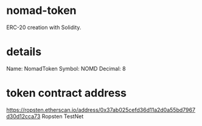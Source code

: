 # nomad-token
ERC-20 creation with Solidity.

# details
Name: NomadToken
Symbol: NOMD
Decimal: 8

# token contract address
https://ropsten.etherscan.io/address/0x37ab025cefd36d11a2d0a55bd7967d30d12cca73
Ropsten TestNet